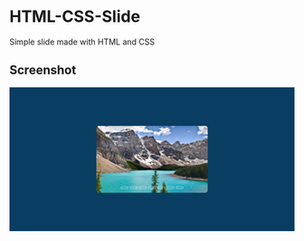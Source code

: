 # HTML-CSS-Slide
Simple slide made with HTML and CSS
## Screenshot

![App Screenshot](https://github.com/WalisonMiranda/HTML-CSS-Slide/blob/5bfaa2cf8a10589b488e99fefc9d2d25a79373ef/Slide.png)
